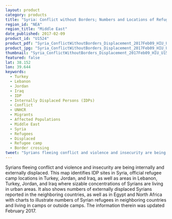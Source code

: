```yaml
---
layout: product
category: products
title: "Syria: Conflict without Borders; Numbers and Locations of Refugees and IDPs as of February 09 2017"
region_id: "NEA"
region_title: "Middle East"
date_published: 2017-02-09
product_id: "U1524"
product_pdf: "Syria_ConflictWithoutBorders_Displacement_2017Feb09_HIU_U1524.pdf"
product_jpg: "Syria_ConflictWithoutBorders_Displacement_2017Feb09_HIU_U1524.jpg"
thumbnail: "Syria_ConflictWithoutBorders_Displacement_2017Feb09_HIU_U1524_thumb.jpg"
featured: false
lat: 38.152
lon: 39.644
keywords:
  - Turkey
  - Lebanon
  - Jordan
  - Iraq
  - IDP
  - Internally Displaced Persons (IDPs)
  - Conflict
  - UNHCR
  - Migrants
  - Affected Populations
  - Middle East
  - Syria
  - Refugees
  - Displaced
  - Refugee camp
  - Border crossing
tweet: "Syrians fleeing conflict and violence and insecurity are being internally and externally displaced."
---
```

Syrians fleeing conflict and violence and insecurity are being internally and externally displaced. This map identifies IDP sites in Syria, official refugee camp locations in Turkey, Jordan, and Iraq, as well as areas in Lebanon, Turkey, Jordan, and Iraq  where sizable concentrations of Syrians are living in urban areas. It also shows numbers of externally displaced Syrians reported in the neighboring countries, as well as in Egypt and North Africa with charts to illustrate numbers of Syrian refugees in neighboring countries and living in camps or outside camps. The information therein was updated February 2017.
